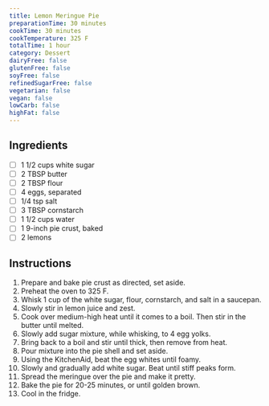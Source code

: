 ```yaml
---
title: Lemon Meringue Pie
preparationTime: 30 minutes
cookTime: 30 minutes
cookTemperature: 325 F
totalTime: 1 hour
category: Dessert
dairyFree: false
glutenFree: false
soyFree: false
refinedSugarFree: false
vegetarian: false
vegan: false
lowCarb: false
highFat: false
---
```


## Ingredients

- [ ] 1 1/2 cups white sugar
- [ ] 2 TBSP butter
- [ ] 2 TBSP flour
- [ ] 4 eggs, separated
- [ ] 1/4 tsp salt
- [ ] 3 TBSP cornstarch
- [ ] 1 1/2 cups water
- [ ] 1 9-inch pie crust, baked
- [ ] 2 lemons

## Instructions

1. Prepare and bake pie crust as directed, set aside.
2. Preheat the oven to 325 F.
3. Whisk 1 cup of the white sugar, flour, cornstarch, and salt in a saucepan.
4. Slowly stir in lemon juice and zest.
5. Cook over medium-high heat until it comes to a boil. Then stir in the butter until melted.
6. Slowly add sugar mixture, while whisking, to 4 egg yolks.
7. Bring back to a boil and stir until thick, then remove from heat.
8. Pour mixture into the pie shell and set aside.
9. Using the KitchenAid, beat the egg whites until foamy.
10. Slowly and gradually add white sugar. Beat until stiff peaks form.
11. Spread the meringue over the pie and make it pretty.
12. Bake the pie for 20-25 minutes, or until golden brown.
13. Cool in the fridge.
